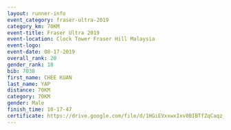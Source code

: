 ```yaml
---
layout: runner-info 
event_category: fraser-ultra-2019 
category_km: 70KM 
event-title: Fraser Ultra 2019 
event-location: Clock Tower Fraser Hill Malaysia 
event-logo: 
event-date: 08-17-2019 
overall_rank: 20
gender_rank: 18
bib: 7038
first_name: CHEE KUAN
last_name: YAP
distance: 70KM
category: 70KM
gender: Male
finish_time: 10-17-47
certificate: https://drive.google.com/file/d/1HGiEVxxwxIxv0BIBTfZqCaqz_RuryNgU/view?usp=sharing
---
```

